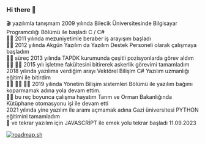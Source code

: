 ### Hi there 👋
🎬 yazılımla tanışmam 2009 yılında Bilecik Üniversitesinde Bilgisayar Programcılığı Bölümü ile başladı  C / C#  
👨‍🎓 2011 yılında mezuniyetimle beraber iş arayışım başladı  
👨‍⚖️ 2012 yılında Akgün Yazılım da Yazılım Destek Personeli olarak çalışmaya başladım  
👨‍⚖️ süreç 2013 yılında TAPDK kurumunda çeşitli pozisyonlarda görev aldım  
👨‍🎓 👨‍🎓 2015 yılı işletme fakültesini bitirerek askerlik görevimi tamamladım  
2018 yılında yazılıma verdiğim arayı Vektörel Bilişim C# Yazılım uzmanlığı eğitimi ile bitirdim  
👨‍🎓 👨‍🎓 👨‍🎓 2019 yılında Yönetim Bilişim sistemleri Bölümü ile yazılım bağımı koparmamak adına yola devam ettim.   
👨‍⚖️ bu reç boyunca çalışma hayatım Tarım ve Orman Bakanlığında Kütüphane otomasyonu işi ile devam etti  
2021 yılında yine yazılım ile aramı açmamak adına Gazi üniversitesi PYTHON eğitimini tamamladım  
🧭 ve tekrar yazılım için JAVASCRİPT ile emek yolu tekrar başladı 11.09.2023  



[![roadmap.sh](https://api.roadmap.sh/v1-badge/tall/64ff0c235ce9f4ca58b323b3?variant=dark)](https://roadmap.sh)
